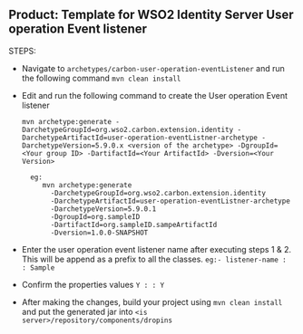 ## Product: Template for WSO2 Identity Server User operation Event listener

STEPS:

 * Navigate to `archetypes/carbon-user-operation-eventListener` and run the following command
         `mvn clean install`

 * Edit and run the following command to create the User operation Event listener
   
   `mvn archetype:generate
         -DarchetypeGroupId=org.wso2.carbon.extension.identity
         -DarchetypeArtifactId=user-operation-eventListner-archetype
         -DarchetypeVersion=5.9.0.x <version of the archetype>
         -DgroupId=<Your group ID>
         -DartifactId=<Your ArtifactId>
         -Dversion=<Your Version> `
         
         eg:
            mvn archetype:generate
              -DarchetypeGroupId=org.wso2.carbon.extension.identity
              -DarchetypeArtifactId=user-operation-eventListner-archetype
              -DarchetypeVersion=5.9.0.1
              -DgroupId=org.sampleID
              -DartifactId=org.sampleID.sampeArtifactId
              -Dversion=1.0.0-SNAPSHOT
       

 * Enter the user operation event listener name after executing steps 1 & 2. This will be append as a prefix to all the classes. 
    `eg:- listener-name : : Sample`

 * Confirm the properties values
     `Y : : Y`
     
 * After making the changes, build your project using `mvn clean install` and 
 put the generated jar into `<is server>/repository/components/dropins`  
